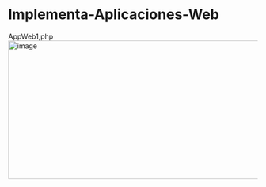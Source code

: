# Implementa-Aplicaciones-Web

AppWeb1,php <br>
<img width="1366" height="281" alt="image" src="https://github.com/user-attachments/assets/39d0ef55-5be9-4c04-9ab1-14dbac747fa1" />
